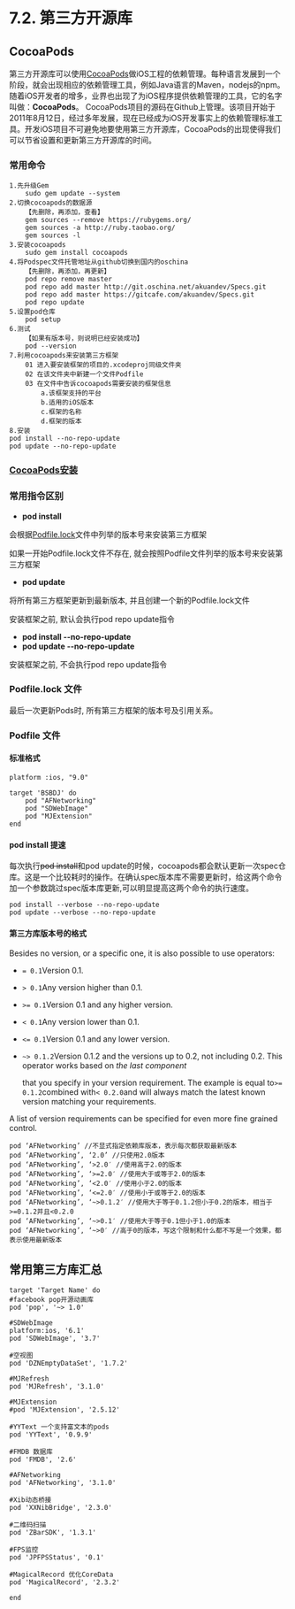 # 7.2. 第三方开源库

## CocoaPods

第三方开源库可以使用[CocoaPods](https://cocoapods.org/)做iOS工程的依赖管理。每种语言发展到一个阶段，就会出现相应的依赖管理工具，例如Java语言的Maven，nodejs的npm。随着iOS开发者的增多，业界也出现了为iOS程序提供依赖管理的工具，它的名字叫做：**CocoaPods**。 CocoaPods项目的源码在Github上管理。该项目开始于2011年8月12日，经过多年发展，现在已经成为iOS开发事实上的依赖管理标准工具。开发iOS项目不可避免地要使用第三方开源库，CocoaPods的出现使得我们可以节省设置和更新第三方开源库的时间。

### **常用命令**

```text
1.先升级Gem
    sudo gem update --system
2.切换cocoapods的数据源
    【先删除，再添加，查看】
    gem sources --remove https://rubygems.org/
    gem sources -a http://ruby.taobao.org/
    gem sources -l
3.安装cocoapods
    sudo gem install cocoapods
4.将Podspec文件托管地址从github切换到国内的oschina
    【先删除，再添加，再更新】
    pod repo remove master
    pod repo add master http://git.oschina.net/akuandev/Specs.git
    pod repo add master https://gitcafe.com/akuandev/Specs.git
    pod repo update
5.设置pod仓库
    pod setup
6.测试
    【如果有版本号，则说明已经安装成功】
    pod --version
7.利用cocoapods来安装第三方框架
    01 进入要安装框架的项目的.xcodeproj同级文件夹
    02 在该文件夹中新建一个文件Podfile
    03 在文件中告诉cocoapods需要安装的框架信息
        a.该框架支持的平台
        b.适用的iOS版本
        c.框架的名称
        d.框架的版本
8.安装
pod install --no-repo-update
pod update --no-repo-update
```

### [**CocoaPods安装**](https://guides.cocoapods.org/using/getting-started.html#getting-started)

### 常用指令区别

* **pod install**

会根据[Podfile.lock](72.md#podfilelock-文件)文件中列举的版本号来安装第三方框架

如果一开始Podfile.lock文件不存在, 就会按照Podfile文件列举的版本号来安装第三方框架

* **pod update**

将所有第三方框架更新到最新版本, 并且创建一个新的Podfile.lock文件

安装框架之前, 默认会执行pod repo update指令

* **pod install --no-repo-update**
* **pod update --no-repo-update**

安装框架之前, 不会执行pod repo update指令

### Podfile.lock 文件

最后一次更新Pods时, 所有第三方框架的版本号及引用关系。

### **Podfile 文件**

#### 标准格式

```text
platform :ios, "9.0"

target 'BSBDJ' do
    pod "AFNetworking"
    pod "SDWebImage"
    pod "MJExtension"
end
```

#### pod install 提速

每次执行~~pod install~~和pod update的时候，cocoapods都会默认更新一次spec仓库。这是一个比较耗时的操作。在确认spec版本库不需要更新时，给这两个命令加一个参数跳过spec版本库更新,可以明显提高这两个命令的执行速度。

```text
pod install --verbose --no-repo-update
pod update --verbose --no-repo-update
```

#### 第三方库版本号的格式

Besides no version, or a specific one, it is also possible to use operators:

* `= 0.1`Version 0.1.
* `> 0.1`Any version higher than 0.1.
* `>= 0.1`Version 0.1 and any higher version.
* `< 0.1`Any version lower than 0.1.
* `<= 0.1`Version 0.1 and any lower version.
* `~> 0.1.2`Version 0.1.2 and the versions up to 0.2, not including 0.2. This operator works based on _the last component_

  that you specify in your version requirement. The example is equal to`>= 0.1.2`combined with`< 0.2.0`and will always match the latest known version matching your requirements.

A list of version requirements can be specified for even more fine grained control.

```text
pod ‘AFNetworking’ //不显式指定依赖库版本，表示每次都获取最新版本
pod ‘AFNetworking’, ‘2.0’ //只使用2.0版本
pod ‘AFNetworking’, ‘>2.0′ //使用高于2.0的版本
pod ‘AFNetworking’, ‘>=2.0′ //使用大于或等于2.0的版本
pod ‘AFNetworking’, ‘<2.0′ //使用小于2.0的版本
pod ‘AFNetworking’, ‘<=2.0′ //使用小于或等于2.0的版本
pod ‘AFNetworking’, ‘~>0.1.2′ //使用大于等于0.1.2但小于0.2的版本，相当于>=0.1.2并且<0.2.0
pod ‘AFNetworking’, ‘~>0.1′ //使用大于等于0.1但小于1.0的版本
pod ‘AFNetworking’, ‘~>0′ //高于0的版本，写这个限制和什么都不写是一个效果，都表示使用最新版本
```

## **常用第三方库汇总**

```text
target 'Target Name' do
#facebook pop开源动画库
pod 'pop', '~> 1.0'

#SDWebImage
platform:ios, '6.1'
pod 'SDWebImage', '3.7'

#空视图
pod 'DZNEmptyDataSet', '1.7.2'

#MJRefresh
pod 'MJRefresh', '3.1.0'

#MJExtension
#pod 'MJExtension', '2.5.12'

#YYText 一个支持富文本的pods
pod 'YYText', '0.9.9'

#FMDB 数据库
pod 'FMDB', '2.6'

#AFNetworking
pod 'AFNetworking', '3.1.0'

#Xib动态桥接
pod 'XXNibBridge', '2.3.0'

#二维码扫描
pod 'ZBarSDK', '1.3.1'

#FPS监控
pod 'JPFPSStatus', '0.1'

#MagicalRecord 优化CoreData
pod 'MagicalRecord', '2.3.2'

end
```

